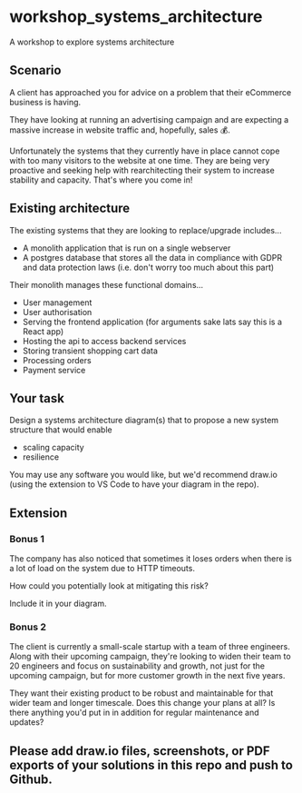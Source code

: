 # workshop_systems_architecture

A workshop to explore systems architecture

## Scenario

A client has approached you for advice on a problem that their eCommerce business is having.

They have looking at running an advertising campaign and are expecting a massive increase in website traffic and, hopefully, sales 💰.

Unfortunately the systems that they currently have in place cannot cope with too many visitors to the website at one time. They are being very proactive and seeking help with rearchitecting their system to increase stability and capacity. That's where you come in!

## Existing architecture

The existing systems that they are looking to replace/upgrade includes...

- A monolith application that is run on a single webserver
- A postgres database that stores all the data in compliance with GDPR and data protection laws (i.e. don't worry too much about this part)

Their monolith manages these functional domains...

- User management
- User authorisation
- Serving the frontend application (for arguments sake lats say this is a React app)
- Hosting the api to access backend services
- Storing transient shopping cart data
- Processing orders
- Payment service

## Your task

Design a systems architecture diagram(s) that to propose a new system structure that would enable

- scaling capacity
- resilience

You may use any software you would like, but we'd recommend draw.io (using the extension to VS Code to have your diagram in the repo).

## Extension

### Bonus 1

The company has also noticed that sometimes it loses orders when there is a lot of load on the system due to HTTP timeouts.

How could you potentially look at mitigating this risk?

Include it in your diagram.

### Bonus 2

The client is currently a small-scale startup with a team of three engineers. Along with their upcoming campaign, they're looking to widen their team to 20 engineers and focus on sustainability and growth, not just for the upcoming campaign, but for more customer growth in the next five years.

They want their existing product to be robust and maintainable for that wider team and longer timescale. Does this change your plans at all? Is there anything you'd put in in addition for regular maintenance and updates?

## Please add draw.io files, screenshots, or PDF exports of your solutions in this repo and push to Github.
